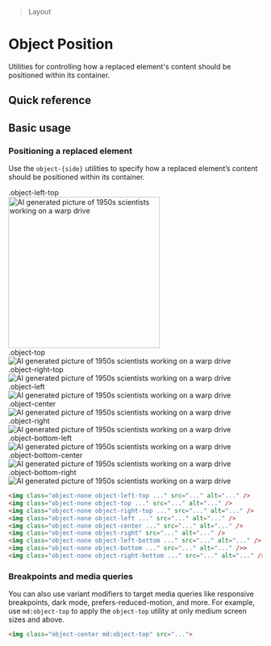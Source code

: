 > Layout

# Object Position

Utilities for controlling how a replaced element's content should be positioned within its container.

## Quick reference

<qr-table />

## Basic usage

### Positioning a replaced element
Use the `object-{side}` utilities to specify how a replaced element’s content should be positioned within its container.

<container>
  <div class="flex sm:grid sm:grid-cols-3 sm:gap-24 sm:justify-around">
    <div class="flex flex-col justify-self-start place-items-start">
      <div class="pb-8">.object-left-top</div>
      <div class="h-128 w-128">
        <img width="300" src="/50s-scientists_240.jpg" class="object-none object-top-left rounded" alt="AI generated picture of 1950s scientists working on a warp drive" />
      </div>
    </div>
    <div class="flex flex-col justify-self-center place-items-center">
      <div class="pb-8">.object-top</div>
      <div class="h-128 w-128">
        <img src="/50s-scientists_240.jpg" class="object-none object-top rounded" alt="AI generated picture of 1950s scientists working on a warp drive" />
      </div>
    </div>
    <div class="flex flex-col justify-self-end place-items-end">
      <div class="pb-8">.object-right-top</div>
      <div class="h-128 w-128">
        <img src="/50s-scientists_240.jpg" class="object-none object-right-top rounded" alt="AI generated picture of 1950s scientists working on a warp drive" />
      </div>
    </div>
    <div class="flex flex-col justify-self-start place-items-start">
      <div class="pb-8">.object-left</div>
      <div class="h-128 w-128">
        <img src="/50s-scientists_240.jpg" class="object-none object-left rounded" alt="AI generated picture of 1950s scientists working on a warp drive" />
      </div>
    </div>
    <div class="flex flex-col justify-self-center place-items-center">
      <div class="pb-8">.object-center</div>
      <div class="h-128 w-128">
        <img src="/50s-scientists_240.jpg" class="object-none object-center rounded" alt="AI generated picture of 1950s scientists working on a warp drive" />
      </div>
    </div>
    <div class="flex flex-col justify-self-end place-items-end">
      <div class="pb-8">.object-right</div>
      <div class="h-128 w-128">
        <img src="/50s-scientists_240.jpg" class="object-none object-right rounded" alt="AI generated picture of 1950s scientists working on a warp drive" />
      </div>
    </div>
     <div class="flex flex-col justify-self-start place-items-start">
      <div class="pb-8">.object-bottom-left</div>
      <div class="h-128 w-128">
        <img src="/50s-scientists_240.jpg" class="object-none object-bottom-left rounded" alt="AI generated picture of 1950s scientists working on a warp drive" />
      </div>
    </div>
    <div class="flex flex-col justify-self-center place-items-center">
      <div class="pb-8">.object-bottom-center</div>
      <div class="h-128 w-128">
        <img src="/50s-scientists_240.jpg" class="object-none object-bottom-center rounded" alt="AI generated picture of 1950s scientists working on a warp drive" />
      </div>
    </div>
    <div class="flex flex-col justify-self-end place-items-end">
      <div class="pb-8">.object-bottom-right</div>
      <div class="h-128 w-128">
        <img src="/50s-scientists_240.jpg" class="object-none object-bottom-right rounded" alt="AI generated picture of 1950s scientists working on a warp drive" />
      </div>
    </div>
  </div>
</container>

```html
<img class="object-none object-left-top ..." src="..." alt="..." />
<img class="object-none object-top ..." src="..." alt="..." />
<img class="object-none object-right-top ..." src="..." alt="..." />
<img class="object-none object-left ..." src="..." alt="..." />
<img class="object-none object-center ..." src="..." alt="..." />
<img class="object-none object-right" src="..." alt="..." />
<img class="object-none object-left-bottom ..." src="..." alt="..." />
<img class="object-none object-bottom ..." src="..." alt="..." />>
<img class="object-none object-right-bottom ..." src="..." alt="..." />
```

### Breakpoints and media queries
You can also use variant modifiers to target media queries like responsive breakpoints, dark mode, prefers-reduced-motion, and more. For example, use `md:object-top` to apply the `object-top` utility at only medium screen sizes and above.

```html
<img class="object-center md:object-top" src="...">
```
